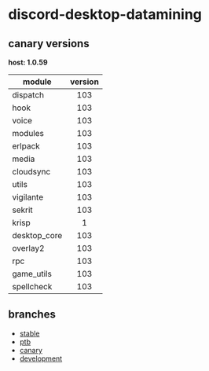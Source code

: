 # discord-desktop-datamining

## canary versions

**host: 1.0.59**

| module | version |
| ------ | :-----: |
| dispatch | 103 |
| hook | 103 |
| voice | 103 |
| modules | 103 |
| erlpack | 103 |
| media | 103 |
| cloudsync | 103 |
| utils | 103 |
| vigilante | 103 |
| sekrit | 103 |
| krisp | 1 |
| desktop_core | 103 |
| overlay2 | 103 |
| rpc | 103 |
| game_utils | 103 |
| spellcheck | 103 |

## branches

- [stable](https://github.com/OpenAsar/discord-desktop-datamining/tree/stable)
- [ptb](https://github.com/OpenAsar/discord-desktop-datamining/tree/ptb)
- [canary](https://github.com/OpenAsar/discord-desktop-datamining/tree/canary)
- [development](https://github.com/OpenAsar/discord-desktop-datamining/tree/development)
